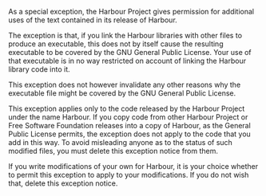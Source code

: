  As a special exception, the Harbour Project gives permission for additional uses of the text contained in its release of Harbour.

 The exception is that, if you link the Harbour libraries with other files to produce an executable, this does not by itself cause the resulting executable to be covered by the GNU General Public License. Your use of that executable is in no way restricted on account of linking the Harbour library code into it.

 This exception does not however invalidate any other reasons why the executable file might be covered by the GNU General Public License.

 This exception applies only to the code released by the Harbour Project under the name Harbour. If you copy code from other Harbour Project or Free Software Foundation releases into a copy of Harbour, as the General Public License permits, the exception does not apply to the code that you add in this way. To avoid misleading anyone as to the status of such modified files, you must delete this exception notice from them.

 If you write modifications of your own for Harbour, it is your choice whether to permit this exception to apply to your modifications. If you do not wish that, delete this exception notice.